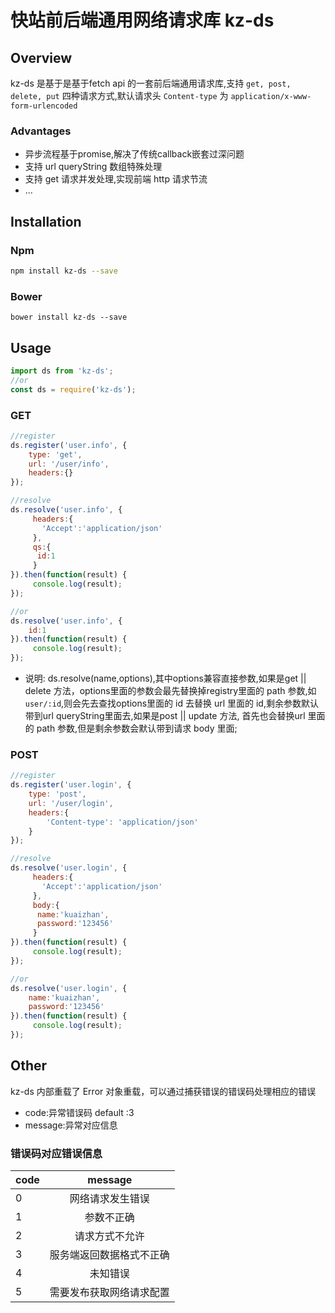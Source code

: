 # 快站前后端通用网络请求库 kz-ds
## Overview

kz-ds 是基于是基于fetch api 的一套前后端通用请求库,支持 `get, post, delete, put` 四种请求方式,默认请求头 `Content-type` 为 `application/x-www-form-urlencoded`

### Advantages

- 异步流程基于promise,解决了传统callback嵌套过深问题
- 支持 url queryString 数组特殊处理
- 支持 get 请求并发处理,实现前端 http 请求节流
- ...

## Installation

### Npm

```sh
npm install kz-ds --save
```

### Bower

```
bower install kz-ds --save
```

## Usage

```js
import ds from 'kz-ds';
//or
const ds = require('kz-ds');
```

### GET

```js
//register
ds.register('user.info', {
    type: 'get',
    url: '/user/info',
    headers:{}
});

//resolve
ds.resolve('user.info', {
     headers:{
       'Accept':'application/json'
     },
     qs:{
      id:1
     }
}).then(function(result) {
     console.log(result);
});

//or
ds.resolve('user.info', {
    id:1
}).then(function(result) {
     console.log(result);
});

```

* 说明: ds.resolve(name,options),其中options兼容直接参数,如果是get || delete 方法，options里面的参数会最先替换掉registry里面的
path 参数,如 `user/:id`,则会先去查找options里面的 id 去替换 url 里面的 id,剩余参数默认带到url queryString里面去,如果是post || update 方法,
首先也会替换url 里面的 path 参数,但是剩余参数会默认带到请求 body 里面;

### POST
```js
//register
ds.register('user.login', {
    type: 'post',
    url: '/user/login',
    headers:{
        'Content-type': 'application/json'
    }
});

//resolve
ds.resolve('user.login', {
     headers:{
       'Accept':'application/json'
     },
     body:{
      name:'kuaizhan',
      password:'123456'
     }
}).then(function(result) {
     console.log(result);
});

//or
ds.resolve('user.login', {
    name:'kuaizhan',
    password:'123456'
}).then(function(result) {
     console.log(result);
});
```

## Other

kz-ds 内部重载了 Error 对象重载，可以通过捕获错误的错误码处理相应的错误

- code:异常错误码 default :3
- message:异常对应信息

### 错误码对应错误信息
| code   | message            |
| -------|:------------------:| 
| 0      | 网络请求发生错误      | 
| 1      | 参数不正确           |
| 2      | 请求方式不允许        |
| 3      | 服务端返回数据格式不正确|
| 4      | 未知错误             |  
| 5      | 需要发布获取网络请求配置 |
